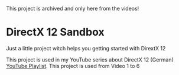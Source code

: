 This project is archived and only here from the videos!
# DirectX 12 Sandbox
Just a little project witch helps you getting started with DirextX 12

This project is used in my YouTube series about DirectX 12 (German) [YouTube Playlist](https://www.youtube.com/playlist?list=PL-m4pn2uJvXHyFBkglHTDd8Hi7r-0E3QB). This project is used from Video 1 to 6
